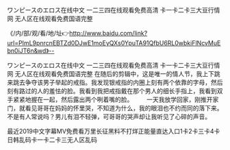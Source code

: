 ワンピースのエロス在线中文
一二三四在线观看免费高清
卡一卡二卡三大豆行情网
无人区在线观看免费国语完整


《/内/部/观/看/地/址👉http://www.baidu.com/link?url=PImL9pnrcnEBTZd0DJwE1moEyQXs0YpuTA91QfbU6RL0wbkiFlNcvMuEbn0iJT6n&wd》--

ワンピースのエロス在线中文
一二三四在线观看免费高清
卡一卡二卡三大豆行情网
无人区在线观看免费国语完整
在随后的剪辑中，这是唯一的情人节，我上下跳来跳去争夺该男子举起的戒指。我发现银戒指的内圈上刻有两个依靠的字母，然后刻有路过的人的羞怯的脸。我看到我把戒指戴在那个男人的细长手指上，我看到双手紧紧地握在一起，然后露出两个咧着嘴的脸。
　　一天我放学回家，刚推开家门，就看见哥哥在妈妈的怀里哭，不知道为什么，我的眼泪也不约而同的落下来。不是有人常说吗？男儿有泪不轻弹，可哥哥的哭声却让我听见了心碎的声音。





最近2019中文字幕MV免费看万里长征黑料不打烊正能量直达入口1卡2卡三卡4卡日韩乱码卡一卡二卡三无人区乱码
